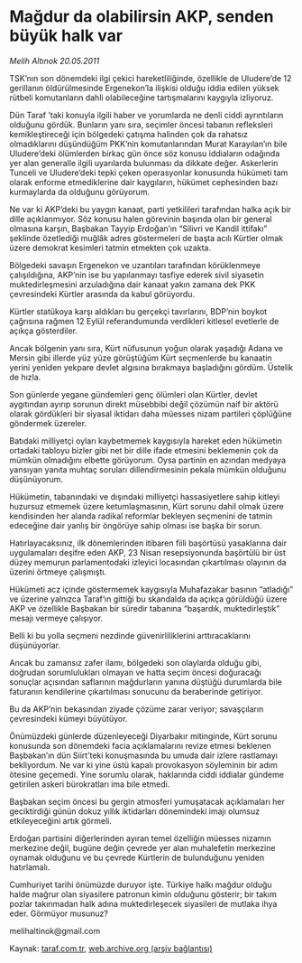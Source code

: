 # Mağdur da olabilirsin AKP, senden büyük halk var

*Melih Altınok 20.05.2011*

<div class="yazi"><p>TSK’nın son dönemdeki ilgi çekici hareketliliğinde, özellikle de Uludere’de 12 gerillanın öldürülmesinde Ergenekon’la ilişkisi olduğu iddia edilen yüksek rütbeli komutanların dahli olabileceğine tartışmalarını kaygıyla izliyoruz.</p>
<p>Dün Taraf ’taki konuyla ilgili haber ve yorumlarda ne denli ciddi ayrıntıların olduğunu gördük. Bunların yanı sıra, seçimler öncesi tabanın refleksleri kemikleştireceği için bölgedeki çatışma halinden çok da rahatsız olmadıklarını düşündüğüm PKK’nin komutanlarından Murat Karayılan’ın bile Uludere’deki ölümlerden birkaç gün önce söz konusu iddiaların odağında yer alan generalle ilgili uyarılarda bulunması da dikkate değer. Askerlerin Tunceli ve Uludere’deki tepki çeken operasyonlar konusunda hükümeti tam olarak enforme etmediklerine dair kaygıların, hükümet cephesinden bazı kurmaylarda da olduğunu görüyorum.</p>
<p>Ne var ki AKP’deki bu yaygın kanaat, parti yetkilileri tarafından halka açık bir dille açıklanmıyor. Söz konusu halen görevinin başında olan bir general olmasına karşın, Başbakan Tayyip Erdoğan’ın “Silivri ve Kandil ittifakı” şeklinde özetlediği muğlâk adres göstermeleri de başta acılı Kürtler olmak üzere demokrat kesimleri tatmin etmekten çok uzakta.</p>
<p>Bölgedeki savaşın Ergenekon ve uzantıları tarafından körüklenmeye çalışıldığına, AKP’nin ise bu yapılanmayı tasfiye ederek sivil siyasetin muktedirleşmesini arzuladığına dair kanaat yakın zamana dek PKK çevresindeki Kürtler arasında da kabul görüyordu.</p>
<p>Kürtler statükoya karşı aldıkları bu gerçekçi tavırlarını, BDP’nin boykot çağrısına rağmen 12 Eylül referandumunda verdikleri kitlesel evetlerle de açıkça gösterdiler.</p>
<p>Ancak bölgenin yanı sıra, Kürt nüfusunun yoğun olarak yaşadığı Adana ve Mersin gibi illerde yüz yüze görüştüğüm Kürt seçmenlerde bu kanaatin yerini yeniden yekpare devlet algısına bırakmaya başladığını gördüm. Üstelik de hızla.</p>
<p>Son günlerde yegane gündemleri genç ölümleri olan Kürtler, devlet aygıtından ayırıp sorunun direkt müsebbibi değil çözümün naif bir aktörü olarak gördükleri bir siyasal iktidarı daha müesses nizam partileri çöplüğüne göndermek üzereler.</p>
<p>Batıdaki milliyetçi oyları kaybetmemek kaygısıyla hareket eden hükümetin ortadaki tabloyu bizler gibi net bir dille ifade etmesini beklemenin çok da mümkün olmadığını elbette görüyorum. Oysa partinin en azından medyaya yansıyan yanıta muhtaç soruları dillendirmesinin pekala mümkün olduğunu düşünüyorum.</p>
<p>Hükümetin, tabanındaki ve dışındaki milliyetçi hassasiyetlere sahip kitleyi huzursuz etmemek üzere ketumlaşmasının, Kürt sorunu dahil olmak üzere kendisinden her alanda radikal reformlar bekleyen seçmenini de tatmin edeceğine dair yanlış bir öngörüye sahip olması ise başka bir sorun.</p>
<p>Hatırlayacaksınız, ilk dönemlerinden itibaren fiili başörtüsü yasaklarına dair uygulamaları deşifre eden AKP, 23 Nisan resepsiyonunda başörtülü bir üst düzey memurun parlamentodaki izleyici locasından çıkartılması olayının da üzerini örtmeye çalışmıştı.</p>
<p>Hükümeti acz içinde göstermemek kaygısıyla Muhafazakar basının “atladığı” ve üzerine yalnızca Taraf‘ın gittiği bu skandalda da açıkça görüldüğü üzere AKP ve özellikle Başbakan bir süredir tabanına “başardık, muktedirleştik” mesajı vermeye çalışıyor.</p>
<p>Belli ki bu yolla seçmeni nezdinde güvenirliliklerini arttıracaklarını düşünüyorlar.</p>
<p>Ancak bu zamansız zafer ilamı, bölgedeki son olaylarda olduğu gibi, doğrudan sorumlulukları olmayan ve hatta seçim öncesi doğuracağı sonuçlar açısından saflarının mağdurların yanına düştüğü durumlarda bile faturanın kendilerine çıkartılması sonucunu da beraberinde getiriyor.</p>
<p>Bu da AKP’nin bekasından ziyade çözüme zarar veriyor; savaşçıların çevresindeki kümeyi büyütüyor.</p>
<p>Önümüzdeki günlerde düzenleyeceği Diyarbakır mitinginde, Kürt sorunu konusunda son dönemdeki facia açıklamalarını revize etmesi beklenen Başbakan’ın dün Siirt’teki konuşmasında bu umuda dair izlere rastlamayı bekliyordum. Ne var ki yine üstü kapalı provokasyon söyleminin bir adım ötesine geçemedi. Yine sorumlu olarak, haklarında ciddi iddialar gündeme getirilen askeri bürokratları ima bile etmedi.</p>
<p>Başbakan seçim öncesi bu gergin atmosferi yumuşatacak açıklamaları her geciktirdiği günün dokuz yıllık iktidarları dönemindeki imajı olumsuz etkileyeceğini artık görmeli.</p>
<p>Erdoğan partisini diğerlerinden ayıran temel özelliğin müesses nizamın merkezine değil, bugüne değin çevrede yer alan muhalefetin merkezine oynamak olduğunu ve bu çevrede Kürtlerin de bulunduğunu yeniden hatırlamalı.</p>
<p>Cumhuriyet tarihi önümüzde duruyor işte. Türkiye halkı mağdur olduğu halde mağrur olan siyasilere patronun kimin olduğunu gösterir; bir takım pozlar takınmadan halk adına muktedirleşecek siyasileri de mutlaka ihya eder. Görmüyor musunuz?</p>
<p>melihaltinok@gmail.com</p>
</div>

Kaynak: [taraf.com.tr](http://www.taraf.com.tr/melih-altinok/makale-magdur-da-olabilirsin-akp-senden-buyuk-halk-var.htm), [web.archive.org (arşiv bağlantısı)](http://web.archive.org/web/20130911133512/http://www.taraf.com.tr/melih-altinok/makale-magdur-da-olabilirsin-akp-senden-buyuk-halk-var.htm)
